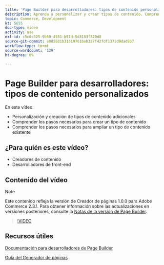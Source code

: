 ```yaml
---
title: 'Page Builder para desarrolladores: tipos de contenido personalizados'
description: Aprenda a personalizar y crear tipos de contenido. Comprender los pasos necesarios para crear un ​ de tipo de contenido. Comprender los pasos necesarios para ampliar un tipo de contenido existente.
topic: Commerce, Development
kt: 5655
doc-type: video
activity: use
exl-id: c5c0c325-9b69-4531-b57d-5d8183f320d8
source-git-commit: e8d2631b31319701beb327f42fdf1372d9dad9b7
workflow-type: tm+mt
source-wordcount: '129'
ht-degree: 0%

---
```


# Page Builder para desarrolladores: tipos de contenido personalizados

En este vídeo:

- Personalización y creación de tipos de contenido adicionales
- Comprender los pasos necesarios para crear un tipo de contenido &#x200B;
- Comprender los pasos necesarios para ampliar un tipo de contenido existente

## ¿Para quién es este vídeo?

- Creadores de contenido
- Desarrolladores de front-end

## Contenido del vídeo

>[!NOTE]
>
>Este contenido refleja la versión de Creador de páginas 1.0.0 para Adobe Commerce 2.3.1. Para obtener información sobre las actualizaciones en versiones posteriores, consulte la [Notas de la versión de Page Builder](https://experienceleague.adobe.com/docs/commerce-admin/page-builder/release-notes.html).

>[!VIDEO](https://video.tv.adobe.com/v/35714?quality=12&learn=on)

## Recursos útiles

[Documentación para desarrolladores de Page Builder](https://developer.adobe.com/commerce/frontend-core/page-builder/)

[Guía del Generador de páginas](https://experienceleague.adobe.com/docs/commerce-admin/page-builder/introduction.html)
